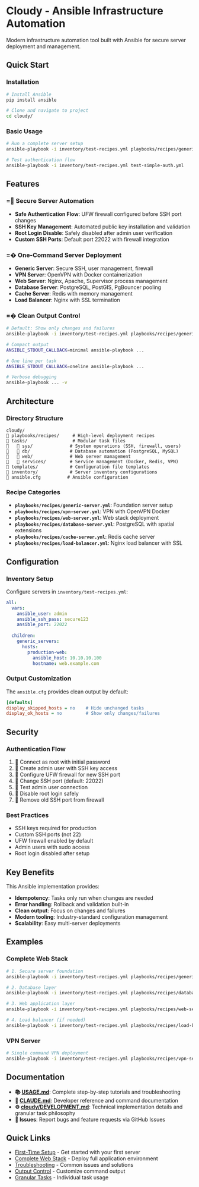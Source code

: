 # Cloudy - Ansible Infrastructure Automation

Modern infrastructure automation tool built with Ansible for secure server deployment and management.

## Quick Start

### Installation
```bash
# Install Ansible
pip install ansible

# Clone and navigate to project
cd cloudy/
```

### Basic Usage
```bash
# Run a complete server setup
ansible-playbook -i inventory/test-recipes.yml playbooks/recipes/generic-server.yml

# Test authentication flow
ansible-playbook -i inventory/test-recipes.yml test-simple-auth.yml
```

## Features

### = Secure Server Automation
- **Safe Authentication Flow**: UFW firewall configured before SSH port changes
- **SSH Key Management**: Automated public key installation and validation  
- **Root Login Disable**: Safely disabled after admin user verification
- **Custom SSH Ports**: Default port 22022 with firewall integration

### =� One-Command Server Deployment
- **Generic Server**: Secure SSH, user management, firewall
- **VPN Server**: OpenVPN with Docker containerization
- **Web Server**: Nginx, Apache, Supervisor process management
- **Database Server**: PostgreSQL, PostGIS, PgBouncer pooling
- **Cache Server**: Redis with memory management
- **Load Balancer**: Nginx with SSL termination

### =� Clean Output Control
```bash
# Default: Show only changes and failures
ansible-playbook -i inventory/test-recipes.yml playbooks/recipes/generic-server.yml

# Compact output
ANSIBLE_STDOUT_CALLBACK=minimal ansible-playbook ...

# One line per task
ANSIBLE_STDOUT_CALLBACK=oneline ansible-playbook ...

# Verbose debugging
ansible-playbook ... -v
```

## Architecture

### Directory Structure
```
cloudy/
   playbooks/recipes/     # High-level deployment recipes
   tasks/                 # Modular task files
      sys/              # System operations (SSH, firewall, users)
      db/               # Database automation (PostgreSQL, MySQL)
      web/              # Web server management
      services/         # Service management (Docker, Redis, VPN)
   templates/            # Configuration file templates
   inventory/            # Server inventory configurations
   ansible.cfg          # Ansible configuration
```

### Recipe Categories
- **`playbooks/recipes/generic-server.yml`**: Foundation server setup
- **`playbooks/recipes/vpn-server.yml`**: VPN with OpenVPN Docker
- **`playbooks/recipes/web-server.yml`**: Web stack deployment
- **`playbooks/recipes/database-server.yml`**: PostgreSQL with spatial extensions
- **`playbooks/recipes/cache-server.yml`**: Redis cache server
- **`playbooks/recipes/load-balancer.yml`**: Nginx load balancer with SSL

## Configuration

### Inventory Setup
Configure servers in `inventory/test-recipes.yml`:
```yaml
all:
  vars:
    ansible_user: admin
    ansible_ssh_pass: secure123
    ansible_port: 22022
    
  children:
    generic_servers:
      hosts:
        production-web:
          ansible_host: 10.10.10.100
          hostname: web.example.com
```

### Output Customization
The `ansible.cfg` provides clean output by default:
```ini
[defaults]
display_skipped_hosts = no    # Hide unchanged tasks
display_ok_hosts = no         # Show only changes/failures
```

## Security

### Authentication Flow
1.  Connect as root with initial password
2.  Create admin user with SSH key access
3.  Configure UFW firewall for new SSH port
4.  Change SSH port (default: 22022)
5.  Test admin user connection
6.  Disable root login safely
7.  Remove old SSH port from firewall

### Best Practices
- SSH keys required for production
- Custom SSH ports (not 22)
- UFW firewall enabled by default
- Admin users with sudo access
- Root login disabled after setup

## Key Benefits

This Ansible implementation provides:
- **Idempotency**: Tasks only run when changes are needed
- **Error handling**: Rollback and validation built-in
- **Clean output**: Focus on changes and failures
- **Modern tooling**: Industry-standard configuration management
- **Scalability**: Easy multi-server deployments

## Examples

### Complete Web Stack
```bash
# 1. Secure server foundation
ansible-playbook -i inventory/test-recipes.yml playbooks/recipes/generic-server.yml

# 2. Database layer
ansible-playbook -i inventory/test-recipes.yml playbooks/recipes/database-server.yml

# 3. Web application layer  
ansible-playbook -i inventory/test-recipes.yml playbooks/recipes/web-server.yml

# 4. Load balancer (if needed)
ansible-playbook -i inventory/test-recipes.yml playbooks/recipes/load-balancer.yml
```

### VPN Server
```bash
# Single command VPN deployment
ansible-playbook -i inventory/test-recipes.yml playbooks/recipes/vpn-server.yml
```

## Documentation

- **📚 [USAGE.md](USAGE.md)**: Complete step-by-step tutorials and troubleshooting
- **🔧 [CLAUDE.md](CLAUDE.md)**: Developer reference and command documentation  
- **⚙️ [cloudy/DEVELOPMENT.md](cloudy/DEVELOPMENT.md)**: Technical implementation details and granular task philosophy
- **🐛 Issues**: Report bugs and feature requests via GitHub Issues

## Quick Links

- [First-Time Setup](USAGE.md#first-time-setup) - Get started with your first server
- [Complete Web Stack](USAGE.md#scenario-1-complete-web-application-stack) - Deploy full application environment  
- [Troubleshooting](USAGE.md#troubleshooting) - Common issues and solutions
- [Output Control](USAGE.md#output-control) - Customize command output
- [Granular Tasks](cloudy/DEVELOPMENT.md#granular-tasks-one-off-operations) - Individual task usage